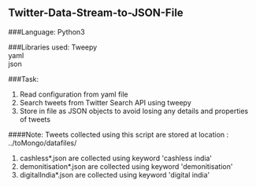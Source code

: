 ## Twitter-Data-Stream-to-JSON-File

###Language:
Python3

###Libraries used:
Tweepy<br>
yaml<br>
json<br>

###Task: 
1. Read configuration from yaml file 
2. Search tweets from Twitter Search API using tweepy 
3. Store in file as JSON objects to avoid losing any details and properties of tweets

####Note:
Tweets collected using this script are stored at location : ../toMongo/datafiles/<br>
1. cashless*.json are collected using keyword 'cashless india' 
2. demonitisation*.json are collected using keyword 'demonitisation' 
3. digitalIndia*.json are collected using keyword 'digital india' 
